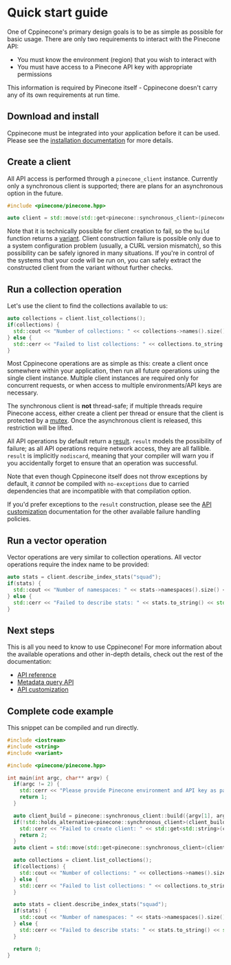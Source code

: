 # Quick start guide

One of Cppinecone's primary design goals is to be as simple as possible for basic usage.
There are only two requirements to interact with the Pinecone API:

* You must know the environment (region) that you wish to interact with
* You must have access to a Pinecone API key with appropriate permissions

This information is required by Pinecone itself - Cppinecone doesn't carry any of its
own requirements at run time.

## Download and install

Cppinecone must be integrated into your application before it can be used.
Please see the [installation documentation](./installation.md) for more details.

## Create a client

All API access is performed through a `pinecone_client` instance. Currently only a synchronous
client is supported; there are plans for an asynchronous option in the future.

```cpp
#include <pinecone/pinecone.hpp>

auto client = std::move(std::get<pinecone::synchronous_client>(pinecone::synchronous_client::build({"us-west1-gcp", "api_key_goes_here"})));
```

Note that it is technically possible for client creation to fail, so the `build` function
returns a [variant](https://en.cppreference.com/w/cpp/utility/variant). Client construction failure is possible
only due to a system configuration problem (usually, a CURL version mismatch), so this possibility
can be safely ignored in many situations. If you're in control of the systems that your code will
be run on, you can safely extract the constructed client from the variant without further checks.

## Run a collection operation

Let's use the client to find the collections available to us:

```cpp
auto collections = client.list_collections();
if(collections) {
  std::cout << "Number of collections: " << collections->names().size() << std::endl; // Requires <iostream>
} else {
  std::cerr << "Failed to list collections: " << collections.to_string() << std::endl;
}
```

Most Cppinecone operations are as simple as this: create a client once somewhere within your application, then
run all future operations using the single client instance. Multiple client instances are required only
for concurrent requests, or when access to multiple environments/API keys are necessary.

The synchronous client is **not** thread-safe; if multiple threads require Pinecone access, either create a client per
thread or ensure that the client is protected by a [mutex](https://en.cppreference.com/w/cpp/thread/mutex).
Once the asynchronous client is released, this restriction will be lifted.

All API operations by default return a [result](/doxygen/html/structpinecone_1_1util_1_1result.html). `result` models the possibility
of failure; as all API operations require network access, they are all fallible. `result` is implicitly
`nodiscard`, meaning that your compiler will warn you if you accidentally forget to ensure that an operation
was successful.

Note that even though Cppinecone itself does not throw exceptions by default, it _cannot_ be compiled with
`no-exceptions` due to carried dependencies that are incompatible with that compilation option.

If you'd prefer exceptions to the `result` construction, please see the [API customization](./customization.md)
documentation for the other available failure handling policies.

## Run a vector operation

Vector operations are very similar to collection operations. All vector operations require the index name to be
provided:

```cpp
auto stats = client.describe_index_stats("squad");
if(stats) {
  std::cout << "Number of namespaces: " << stats->namespaces().size() << std::endl;
} else {
  std::cerr << "Failed to describe stats: " << stats.to_string() << std::endl;
}
```

## Next steps

This is all you need to know to use Cppinecone! For more information about the available operations and other
in-depth details, check out the rest of the documentation:

* [API reference](./api_reference.md)
* [Metadata query API](./metadata_query_api.md)
* [API customization](./customization.md)

## Complete code example

This snippet can be compiled and run directly.

```cpp
#include <iostream>
#include <string>
#include <variant>

#include <pinecone/pinecone.hpp>

int main(int argc, char** argv) {
  if(argc != 2) {
    std::cerr << "Please provide Pinecone environment and API key as parameters" << std::endl;
    return 1;
  }

  auto client_build = pinecone::synchronous_client::build({argv[1], argv[2]});
  if(!std::holds_alternative<pinecone::synchronous_client>(client_build)) {
    std::cerr << "Failed to create client: " << std::get<std::string>(client_build) << std::endl;
    return 2;
  }
  auto client = std::move(std::get<pinecone::synchronous_client>(client_build));

  auto collections = client.list_collections();
  if(collections) {
    std::cout << "Number of collections: " << collections->names().size() << std::endl;
  } else {
    std::cerr << "Failed to list collections: " << collections.to_string() << std::endl;
  }

  auto stats = client.describe_index_stats("squad");
  if(stats) {
    std::cout << "Number of namespaces: " << stats->namespaces().size() << std::endl;
  } else {
    std::cerr << "Failed to describe stats: " << stats.to_string() << std::endl;
  }

  return 0;
}
```

